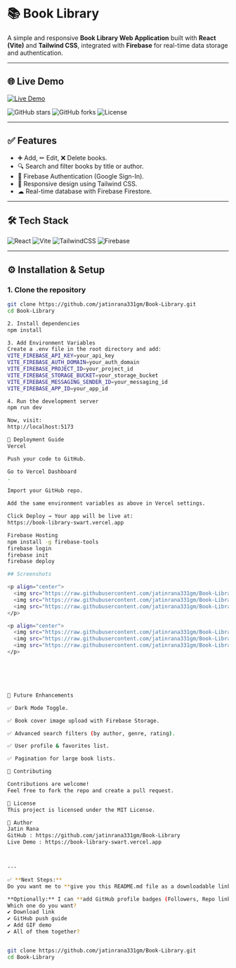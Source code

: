 # 📚 Book Library

A simple and responsive **Book Library Web Application** built with **React (Vite)** and **Tailwind CSS**, integrated with **Firebase** for real-time data storage and authentication.

----

## 🌐 Live Demo
[![Live Demo](https://img.shields.io/badge/Live%20Demo-Book%20Library-brightgreen?style=for-the-badge&logo=vercel)](https://book-library-swart.vercel.app)

![GitHub stars](https://img.shields.io/github/stars/jatinrana331gm/Book-Library?style=social)
![GitHub forks](https://img.shields.io/github/forks/jatinrana331gm/Book-Library?style=social)
![License](https://img.shields.io/badge/License-MIT-blue)

---

## ✅ Features
- ➕ Add, ✏ Edit, ❌ Delete books.
- 🔍 Search and filter books by title or author.
- 🔐 Firebase Authentication (Google Sign-In).
- 📱 Responsive design using Tailwind CSS.
- ☁ Real-time database with Firebase Firestore.

---

## 🛠 Tech Stack
![React](https://img.shields.io/badge/React-20232A?style=for-the-badge&logo=react&logoColor=61DAFB)
![Vite](https://img.shields.io/badge/Vite-646CFF?style=for-the-badge&logo=vite&logoColor=white)
![TailwindCSS](https://img.shields.io/badge/Tailwind_CSS-38B2AC?style=for-the-badge&logo=tailwind-css&logoColor=white)
![Firebase](https://img.shields.io/badge/Firebase-ffca28?style=for-the-badge&logo=firebase&logoColor=black)

---

## ⚙️ Installation & Setup

### 1. Clone the repository
```bash
git clone https://github.com/jatinrana331gm/Book-Library.git
cd Book-Library

2. Install dependencies
npm install

3. Add Environment Variables
Create a .env file in the root directory and add:
VITE_FIREBASE_API_KEY=your_api_key
VITE_FIREBASE_AUTH_DOMAIN=your_auth_domain
VITE_FIREBASE_PROJECT_ID=your_project_id
VITE_FIREBASE_STORAGE_BUCKET=your_storage_bucket
VITE_FIREBASE_MESSAGING_SENDER_ID=your_messaging_id
VITE_FIREBASE_APP_ID=your_app_id

4. Run the development server
npm run dev

Now, visit:
http://localhost:5173

🚀 Deployment Guide
Vercel

Push your code to GitHub.

Go to Vercel Dashboard
.

Import your GitHub repo.

Add the same environment variables as above in Vercel settings.

Click Deploy → Your app will be live at:
https://book-library-swart.vercel.app

Firebase Hosting
npm install -g firebase-tools
firebase login
firebase init
firebase deploy

## Screenshots  

<p align="center">
  <img src="https://raw.githubusercontent.com/jatinrana331gm/Book-Library/main/screenshots/1.png" width="250" />
  <img src="https://raw.githubusercontent.com/jatinrana331gm/Book-Library/main/screenshots/2.png" width="250" />
  <img src="https://raw.githubusercontent.com/jatinrana331gm/Book-Library/main/screenshots/3.png" width="250" />
</p>

<p align="center">
  <img src="https://raw.githubusercontent.com/jatinrana331gm/Book-Library/main/screenshots/4.png" width="250" />
  <img src="https://raw.githubusercontent.com/jatinrana331gm/Book-Library/main/screenshots/5.png" width="250" />
  <img src="https://raw.githubusercontent.com/jatinrana331gm/Book-Library/main/screenshots/6.png" width="250" />
</p>






🔮 Future Enhancements

✅ Dark Mode Toggle.

✅ Book cover image upload with Firebase Storage.

✅ Advanced search filters (by author, genre, rating).

✅ User profile & favorites list.

✅ Pagination for large book lists.

🤝 Contributing

Contributions are welcome!
Feel free to fork the repo and create a pull request.

📄 License
This project is licensed under the MIT License.

👤 Author
Jatin Rana
GitHub : https://github.com/jatinrana331gm/Book-Library
Live Demo : https://book-library-swart.vercel.app



---

✅ **Next Steps:**  
Do you want me to **give you this README.md file as a downloadable link**, or should I **guide you on how to add this README to your GitHub repo with a commit command**?  

**Optionally:** I can **add GitHub profile badges (Followers, Repo link)** and **a GIF demo of your app running**.  
Which one do you want?  
✔ Download link  
✔ GitHub push guide  
✔ Add GIF demo  
✔ All of them together?


git clone https://github.com/jatinrana331gm/Book-Library.git
cd Book-Library

